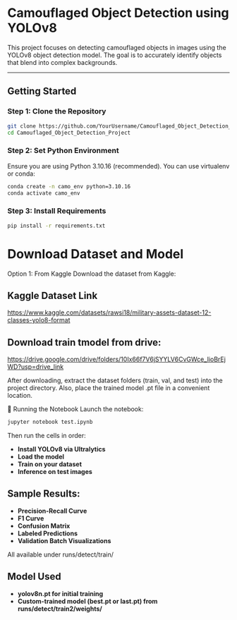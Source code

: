 # Camouflaged Object Detection using YOLOv8

This project focuses on detecting camouflaged objects in images using the YOLOv8 object detection model. The goal is to accurately identify objects that blend into complex backgrounds.

---

## Getting Started

### Step 1: Clone the Repository

```bash
git clone https://github.com/YourUsername/Camouflaged_Object_Detection_Project.git
cd Camouflaged_Object_Detection_Project
```

### Step 2: Set Python Environment
Ensure you are using Python 3.10.16 (recommended). You can use virtualenv or conda:

```bash
conda create -n camo_env python=3.10.16
conda activate camo_env
```

### Step 3: Install Requirements

```bash
pip install -r requirements.txt
```

# Download Dataset and Model
Option 1: From Kaggle
Download the dataset from Kaggle:
## Kaggle Dataset Link
https://www.kaggle.com/datasets/rawsi18/military-assets-dataset-12-classes-yolo8-format

## Download train tmodel from drive:
https://drive.google.com/drive/folders/10Ix66f7V6jSYYLV6CvGWce_IioBrEjWD?usp=drive_link

After downloading, extract the dataset folders (train, val, and test) into the project directory. Also, place the trained model .pt file in a convenient location.

📒 Running the Notebook
Launch the notebook:

```bash
jupyter notebook test.ipynb
```

Then run the cells in order:
- **Install YOLOv8 via Ultralytics**
- **Load the model**
- **Train on your dataset**
- **Inference on test images**
  
## Sample Results:
  - **Precision-Recall Curve**
  - **F1 Curve**
  - **Confusion Matrix**
  - **Labeled Predictions**
  - **Validation Batch Visualizations**

All available under runs/detect/train/

##  Model Used
- **yolov8n.pt for initial training**
- **Custom-trained model (best.pt or last.pt) from runs/detect/train2/weights/**
